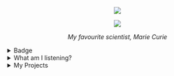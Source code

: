 <p align="center">
  <img src="https://wakatime.com/badge/user/5cb7cd14-ac7e-4fc0-9f81-6036760cb6a3.svg" />
</p>

<p align="center">
  <img src="https://www.azquotes.com/vangogh-image-quotes/6/92/Quotation-Marie-Curie-Nothing-in-life-is-to-be-feared-it-is-only-6-92-91.jpg" />
</p>

<p align="center">
  <i>My favourite scientist, Marie Curie</i>
</p>

<details>
<summary>Badge</summary>
  <p align='center'>
  
<img src="https://github-profile-trophy.vercel.app/?username=tinarskii&theme=discord&column=9)" /> 
 
<img src='https://github-readme-stats.vercel.app/api?username=tinarskii&show_icons=true&line_height=24' />
  
  </p>
 
</details>
<details>
<summary>What am I listening?</summary>

  <p align='center'>
  
<a href="https://spotify-github-profile.vercel.app/api/view.svg?uid=0ysdo113nkd8khvn2kn7al2s5&redirect=true" align='center'>
  <img src="https://spotify-github-profile.vercel.app/api/view?uid=0ysdo113nkd8khvn2kn7al2s5&cover_image=true&theme=default" />
    </a>
  
  </p> 
   
</details>

<details>
<summary>
My Projects
</summary>
  
<!-- [PROFILE UPDATER]: START -->
## My Projects
- [.com](https://github.com/tinarskii/.com) ( [2 stars](https://github.com/tinarskii/.com/stargazers) )
- [.dotfiles](https://github.com/tinarskii/.dotfiles) ( [1 stars](https://github.com/tinarskii/.dotfiles/stargazers) )
- [.tech](https://github.com/tinarskii/.tech)
- [555](https://github.com/tinarskii/555) ( [3 stars](https://github.com/tinarskii/555/stargazers) )
- [Anti-Chrome](https://github.com/tinarskii/Anti-Chrome) ( [3 stars](https://github.com/tinarskii/Anti-Chrome/stargazers) )
- [AnyDictionary](https://github.com/tinarskii/AnyDictionary) ( [2 stars](https://github.com/tinarskii/AnyDictionary/stargazers) )
- [Awesolid-Quotes](https://github.com/tinarskii/Awesolid-Quotes) ( [1 stars](https://github.com/tinarskii/Awesolid-Quotes/stargazers) )
- [Awesome-Quotes](https://github.com/tinarskii/Awesome-Quotes) ( [2 stars](https://github.com/tinarskii/Awesome-Quotes/stargazers) )
- [Chanom](https://github.com/tinarskii/Chanom) ( [1 stars](https://github.com/tinarskii/Chanom/stargazers) )
- [GameOutsideGame-Level-J](https://github.com/tinarskii/GameOutsideGame-Level-J) ( [2 stars](https://github.com/tinarskii/GameOutsideGame-Level-J/stargazers) )
- [GetPloot](https://github.com/tinarskii/GetPloot) ( [1 stars](https://github.com/tinarskii/GetPloot/stargazers) )
- [JavaScript2JavaScript](https://github.com/tinarskii/JavaScript2JavaScript) ( [2 stars](https://github.com/tinarskii/JavaScript2JavaScript/stargazers) )
- [Leviora](https://github.com/tinarskii/Leviora) ( [2 stars](https://github.com/tinarskii/Leviora/stargazers) )
- [Manoonland](https://github.com/tinarskii/Manoonland)
- [MukPakPak](https://github.com/tinarskii/MukPakPak) ( [9 stars](https://github.com/tinarskii/MukPakPak/stargazers) )
- [NeverStopLearning](https://github.com/tinarskii/NeverStopLearning)
- [Noteable](https://github.com/tinarskii/Noteable) ( [1 stars](https://github.com/tinarskii/Noteable/stargazers) )
- [PlutiaRoll](https://github.com/tinarskii/PlutiaRoll) ( [1 stars](https://github.com/tinarskii/PlutiaRoll/stargazers) )
- [Record-of-the-Earth](https://github.com/tinarskii/Record-of-the-Earth) ( [4 stars](https://github.com/tinarskii/Record-of-the-Earth/stargazers) )
- [SalimQuotesTwitterBot](https://github.com/tinarskii/SalimQuotesTwitterBot) ( [5 stars](https://github.com/tinarskii/SalimQuotesTwitterBot/stargazers) )
- [Sveltekit-TailwindCSS-template](https://github.com/tinarskii/Sveltekit-TailwindCSS-template) ( [2 stars](https://github.com/tinarskii/Sveltekit-TailwindCSS-template/stargazers) )
- [THREE.js-resume](https://github.com/tinarskii/THREE.js-resume)
- [THREE.js-solar-system](https://github.com/tinarskii/THREE.js-solar-system) ( [3 stars](https://github.com/tinarskii/THREE.js-solar-system/stargazers) [1 issues](https://github.com/tinarskii/THREE.js-solar-system/issues) )
- [anydict2](https://github.com/tinarskii/anydict2)
- [awesome-curry-quotes](https://github.com/tinarskii/awesome-curry-quotes) ( [2 stars](https://github.com/tinarskii/awesome-curry-quotes/stargazers) )
- [awesome-teacher-quotes](https://github.com/tinarskii/awesome-teacher-quotes)
- [bing-chiller-and-super-idol](https://github.com/tinarskii/bing-chiller-and-super-idol) ( [1 stars](https://github.com/tinarskii/bing-chiller-and-super-idol/stargazers) )
- [blog](https://github.com/tinarskii/blog)
- [digital-garden](https://github.com/tinarskii/digital-garden) ( [1 stars](https://github.com/tinarskii/digital-garden/stargazers) )
- [dimension-tripper](https://github.com/tinarskii/dimension-tripper) ( [1 stars](https://github.com/tinarskii/dimension-tripper/stargazers) )
- [hacktoberlist](https://github.com/tinarskii/hacktoberlist) ( [2 stars](https://github.com/tinarskii/hacktoberlist/stargazers) )
- [live.tinarskii.com](https://github.com/tinarskii/live.tinarskii.com)
- [minesweeple](https://github.com/tinarskii/minesweeple) ( [4 stars](https://github.com/tinarskii/minesweeple/stargazers) )
- [pandadhada](https://github.com/tinarskii/pandadhada)
- [plutie](https://github.com/tinarskii/plutie) ( [1 stars](https://github.com/tinarskii/plutie/stargazers) )
- [profile-updater](https://github.com/tinarskii/profile-updater) ( [5 stars](https://github.com/tinarskii/profile-updater/stargazers) )
- [resume](https://github.com/tinarskii/resume) ( [1 stars](https://github.com/tinarskii/resume/stargazers) )
- [russian-china-bad-words](https://github.com/tinarskii/russian-china-bad-words) ( [1 stars](https://github.com/tinarskii/russian-china-bad-words/stargazers) )
- [shouldYou](https://github.com/tinarskii/shouldYou) ( [2 stars](https://github.com/tinarskii/shouldYou/stargazers) )
- [simple-javascript-calculator](https://github.com/tinarskii/simple-javascript-calculator) ( [1 stars](https://github.com/tinarskii/simple-javascript-calculator/stargazers) )
- [solid-useless](https://github.com/tinarskii/solid-useless)
- [soundnep](https://github.com/tinarskii/soundnep) ( [1 stars](https://github.com/tinarskii/soundnep/stargazers) )
- [suethai](https://github.com/tinarskii/suethai) ( [3 stars](https://github.com/tinarskii/suethai/stargazers) )
- [t3narskii](https://github.com/tinarskii/t3narskii)
- [tie](https://github.com/tinarskii/tie)
- [tin-sci.me](https://github.com/tinarskii/tin-sci.me) ( [3 stars](https://github.com/tinarskii/tin-sci.me/stargazers) )
- [tinarskii](https://github.com/tinarskii/tinarskii) ( [4 stars](https://github.com/tinarskii/tinarskii/stargazers) )
- [tinvv.github.io](https://github.com/tinarskii/tinvv.github.io)
- [toddsbingh](https://github.com/tinarskii/toddsbingh) ( [1 stars](https://github.com/tinarskii/toddsbingh/stargazers) )

## My contribution
- [9speech](https://github.com/tinarskii/9speech)
- [AniMuseum](https://github.com/tinarskii/AniMuseum)
- [Chat-Client-and-Server-with-Java-Socket](https://github.com/tinarskii/Chat-Client-and-Server-with-Java-Socket)
- [DaiMai](https://github.com/tinarskii/DaiMai)
- [FunctinoScript](https://github.com/tinarskii/FunctinoScript)
- [Hello-World](https://github.com/tinarskii/Hello-World)
- [NeppyBot-Pictures](https://github.com/tinarskii/NeppyBot-Pictures)
- [Nintod](https://github.com/tinarskii/Nintod)
- [OulongMaster](https://github.com/tinarskii/OulongMaster)
- [ProLanger](https://github.com/tinarskii/ProLanger)
- [SadetLibraryAPI](https://github.com/tinarskii/SadetLibraryAPI)
- [aboutme-cli](https://github.com/tinarskii/aboutme-cli)
- [antibadwordbot](https://github.com/tinarskii/antibadwordbot)
- [antidiscordphishinglink](https://github.com/tinarskii/antidiscordphishinglink)
- [awesome-cheab-quotes](https://github.com/tinarskii/awesome-cheab-quotes)
- [awesome-maas](https://github.com/tinarskii/awesome-maas)
- [awesome-prayuth-works](https://github.com/tinarskii/awesome-prayuth-works)
- [awesome-salim-quotes](https://github.com/tinarskii/awesome-salim-quotes)
- [awesome-websites-as-answers](https://github.com/tinarskii/awesome-websites-as-answers)
- [baht.js](https://github.com/tinarskii/baht.js)
- [blog.tinvv.tech](https://github.com/tinarskii/blog.tinvv.tech)
- [can-i-order-macbook-m1-max-in-thailand-now](https://github.com/tinarskii/can-i-order-macbook-m1-max-in-thailand-now)
- [coffee-to-code](https://github.com/tinarskii/coffee-to-code)
- [configuration](https://github.com/tinarskii/configuration)
- [creatorsgarten.org](https://github.com/tinarskii/creatorsgarten.org)
- [dontasktoask.com](https://github.com/tinarskii/dontasktoask.com)
- [dotfiles](https://github.com/tinarskii/dotfiles)
- [dumb-questions-th](https://github.com/tinarskii/dumb-questions-th)
- [free-for-dev](https://github.com/tinarskii/free-for-dev)
- [hacktoberfest-museum](https://github.com/tinarskii/hacktoberfest-museum)
- [hacktoberfest-prisma-challenge](https://github.com/tinarskii/hacktoberfest-prisma-challenge)
- [jerma-action](https://github.com/tinarskii/jerma-action)
- [kumworld](https://github.com/tinarskii/kumworld)
- [learn.manoonchai.com](https://github.com/tinarskii/learn.manoonchai.com)
- [lolicon](https://github.com/tinarskii/lolicon)
- [long-live-hm](https://github.com/tinarskii/long-live-hm)
- [manoonchai.com](https://github.com/tinarskii/manoonchai.com)
- [mikkicoding](https://github.com/tinarskii/mikkicoding)
- [milerdark-vscode-theme](https://github.com/tinarskii/milerdark-vscode-theme)
- [nohello-th](https://github.com/tinarskii/nohello-th)
- [nunmun](https://github.com/tinarskii/nunmun)
- [ophtusify](https://github.com/tinarskii/ophtusify)
- [overcommitted](https://github.com/tinarskii/overcommitted)
- [poppoll](https://github.com/tinarskii/poppoll)
- [react-useless](https://github.com/tinarskii/react-useless)
- [resound](https://github.com/tinarskii/resound)
- [skoy-typer](https://github.com/tinarskii/skoy-typer)
- [swot](https://github.com/tinarskii/swot)
- [that-paper-game](https://github.com/tinarskii/that-paper-game)
- [thwordle](https://github.com/tinarskii/thwordle)
- [timelapse](https://github.com/tinarskii/timelapse)
<!-- [PROFILE UPDATER]: END -->
